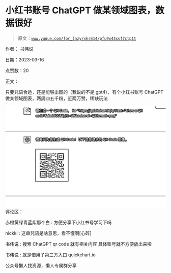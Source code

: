 # 小红书账号 ChatGPT 做某领域图表，数据很好

> 原文：[`www.yuque.com/for_lazy/xkrm14/pfu9x43xsf7ctp1t`](https://www.yuque.com/for_lazy/xkrm14/pfu9x43xsf7ctp1t)



作者： 书伟说



日期：2023-03-16



点赞数：20

<ne-hole id="u4b55d670" data-lake-id="u4b55d670">

正文：



只要咒语合适，还是能够出图的（我说的不是 gpt4），有个小红书账号 ChatGPT 做某领域图表，两周四五千粉，近两万赞，稀缺玩法



![](img/61b3a1eac7d978b79e882b9a44474e9f.png)  <ne-hole id="u26f952ad" data-lake-id="u26f952ad"><ne-p id="u04bb5a68" data-lake-id="u04bb5a68">评论区：



赤橙黄绿青蓝紫那个白 : 方便分享下小红书号学习下吗



nickki : 这串咒语是啥意思，看不懂啊[心碎]



书伟说 : 搜索 ChatGPT qr code 就有相关内容 具体账号就不方便放出来啦



书伟说 : 就是借用了第三方入口 quickchart.io

<ne-hole id="u870a2e8f" data-lake-id="u870a2e8f">

公众号懒人找资源，懒人专属群分享

</ne-hole></ne-hole></ne-p></ne-hole>